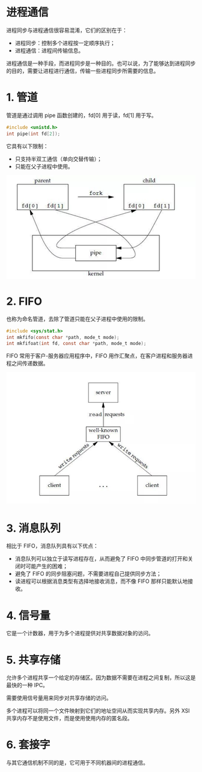 # 进程通信

进程同步与进程通信很容易混淆，它们的区别在于：

* 进程同步：控制多个进程按一定顺序执行；
* 进程通信：进程间传输信息。

进程通信是一种手段，而进程同步是一种目的。也可以说，为了能够达到进程同步的目的，需要让进程进行通信，传输一些进程同步所需要的信息。

# 1. 管道

管道是通过调用 pipe 函数创建的，fd[0] 用于读，fd[1] 用于写。

```c
#include <unistd.h>
int pipe(int fd[2]);
```
它具有以下限制：
* 只支持半双工通信（单向交替传输）；
* 只能在父子进程中使用。

![](/assets/osPipe.jpeg)

# 2. FIFO

也称为命名管道，去除了管道只能在父子进程中使用的限制。

```c
#include <sys/stat.h>
int mkfifo(const char *path, mode_t mode);
int mkfifoat(int fd, const char *path, mode_t mode);
```
FIFO 常用于客户-服务器应用程序中，FIFO 用作汇聚点，在客户进程和服务器进程之间传递数据。

![](/assets/osNamePile.jpeg)

# 3. 消息队列

相比于 FIFO，消息队列具有以下优点：

* 消息队列可以独立于读写进程存在，从而避免了 FIFO 中同步管道的打开和关闭时可能产生的困难；
* 避免了 FIFO 的同步阻塞问题，不需要进程自己提供同步方法；
* 读进程可以根据消息类型有选择地接收消息，而不像 FIFO 那样只能默认地接收。

# 4. 信号量

它是一个计数器，用于为多个进程提供对共享数据对象的访问。

# 5. 共享存储

允许多个进程共享一个给定的存储区。因为数据不需要在进程之间复制，所以这是最快的一种 IPC。

需要使用信号量用来同步对共享存储的访问。

多个进程可以将同一个文件映射到它们的地址空间从而实现共享内存。另外 XSI 共享内存不是使用文件，而是使用使用内存的匿名段。

# 6. 套接字

与其它通信机制不同的是，它可用于不同机器间的进程通信。